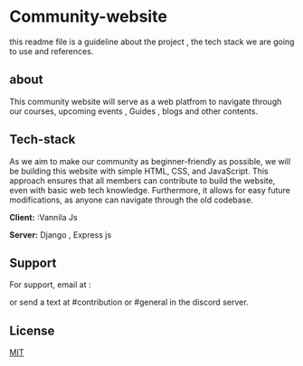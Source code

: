 
# Community-website

this readme file  is a guideline about the project , the tech stack we are going to use and references.


## about

This community website will serve as a web platfrom to navigate through our courses, upcoming events , Guides , blogs and other contents.



## Tech-stack



As we aim to make our community as beginner-friendly as possible, we will be building this website with simple HTML, CSS, and JavaScript. This approach ensures that all members can contribute to build the website, even with basic web tech knowledge. Furthermore, it allows for easy future modifications, as anyone can navigate through the old codebase.


**Client:** :Vannila Js

**Server:** Django , Express js


## Support

For support, email at :               

or send a text at #contribution or #general in the discord server.


## License

[MIT](https://choosealicense.com/licenses/mit/)

